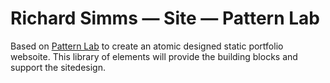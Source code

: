 # Richard Simms — Site — Pattern Lab

Based on [Pattern Lab](http://patternlab.io) to create an atomic designed static portfolio websoite. This library of elements will provide the building blocks and support the sitedesign.
